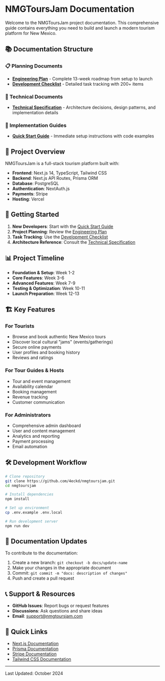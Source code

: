 # NMGToursJam Documentation

Welcome to the NMGToursJam project documentation. This comprehensive guide contains everything you need to build and launch a modern tourism platform for New Mexico.

## 📚 Documentation Structure

### 📋 Planning Documents
- **[Engineering Plan](./planning/engineering-plan.md)** - Complete 13-week roadmap from setup to launch
- **[Development Checklist](./planning/development-checklist.md)** - Detailed task tracking with 200+ items

### 🔧 Technical Documents
- **[Technical Specification](./technical/technical-specification.md)** - Architecture decisions, design patterns, and implementation details

### 🚀 Implementation Guides
- **[Quick Start Guide](./guides/quick-start-guide.md)** - Immediate setup instructions with code examples

## 🎯 Project Overview

NMGToursJam is a full-stack tourism platform built with:
- **Frontend**: Next.js 14, TypeScript, Tailwind CSS
- **Backend**: Next.js API Routes, Prisma ORM
- **Database**: PostgreSQL
- **Authentication**: NextAuth.js
- **Payments**: Stripe
- **Hosting**: Vercel

## 🚦 Getting Started

1. **New Developers**: Start with the [Quick Start Guide](./guides/quick-start-guide.md)
2. **Project Planning**: Review the [Engineering Plan](./planning/engineering-plan.md)
3. **Task Tracking**: Use the [Development Checklist](./planning/development-checklist.md)
4. **Architecture Reference**: Consult the [Technical Specification](./technical/technical-specification.md)

## 📊 Project Timeline

- **Foundation & Setup**: Week 1-2
- **Core Features**: Week 3-6
- **Advanced Features**: Week 7-9
- **Testing & Optimization**: Week 10-11
- **Launch Preparation**: Week 12-13

## 🏗️ Key Features

### For Tourists
- Browse and book authentic New Mexico tours
- Discover local cultural "jams" (events/gatherings)
- Secure online payments
- User profiles and booking history
- Reviews and ratings

### For Tour Guides & Hosts
- Tour and event management
- Availability calendar
- Booking management
- Revenue tracking
- Customer communication

### For Administrators
- Comprehensive admin dashboard
- User and content management
- Analytics and reporting
- Payment processing
- Email automation

## 🛠️ Development Workflow

```bash
# Clone repository
git clone https://github.com/4eckd/nmgtoursjam.git
cd nmgtoursjam

# Install dependencies
npm install

# Set up environment
cp .env.example .env.local

# Run development server
npm run dev
```

## 📝 Documentation Updates

To contribute to the documentation:

1. Create a new branch: `git checkout -b docs/update-name`
2. Make your changes in the appropriate document
3. Commit: `git commit -m "docs: description of changes"`
4. Push and create a pull request

## 📞 Support & Resources

- **GitHub Issues**: Report bugs or request features
- **Discussions**: Ask questions and share ideas
- **Email**: support@nmgtoursjam.com

## 🚀 Quick Links

- [Next.js Documentation](https://nextjs.org/docs)
- [Prisma Documentation](https://www.prisma.io/docs)
- [Stripe Documentation](https://stripe.com/docs)
- [Tailwind CSS Documentation](https://tailwindcss.com/docs)

---

Last Updated: October 2024